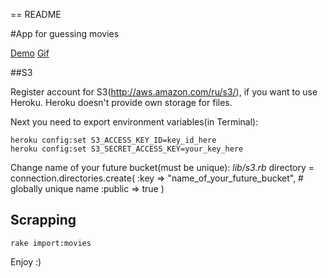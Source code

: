 == README

#App for guessing movies

[Demo](http://guessa.herokuapp.com/)
[Gif](http://i.imgur.com/2mtF5Ek.gifv)

##S3

Register account for S3(http://aws.amazon.com/ru/s3/), if you want to use Heroku. Heroku doesn't provide own storage for files.

Next you need to export environment variables(in Terminal):

    heroku config:set S3_ACCESS_KEY_ID=key_id_here
    heroku config:set S3_SECRET_ACCESS_KEY=your_key_here

Change name of your future bucket(must be unique):
*lib/s3.rb*
    directory = connection.directories.create(
      :key    => "name_of_your_future_bucket", # globally unique name
      :public => true
    )

## Scrapping

    rake import:movies

Enjoy :)
